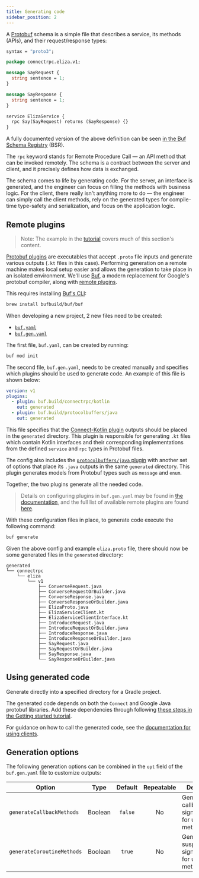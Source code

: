 ```yaml
---
title: Generating code
sidebar_position: 2
---
```


A [Protobuf][protobuf] schema is a simple file that describes a
service, its methods (APIs), and their request/response types:

```protobuf
syntax = "proto3";

package connectrpc.eliza.v1;

message SayRequest {
  string sentence = 1;
}

message SayResponse {
  string sentence = 1;
}

service ElizaService {
  rpc Say(SayRequest) returns (SayResponse) {}
}
```

A fully documented version of the above definition can be seen
[in the Buf Schema Registry](https://buf.build/connectrpc/eliza/file/main:connectrpc/eliza/v1/eliza.proto)
(BSR).

The `rpc` keyword stands for Remote Procedure Call — an API method that can be
invoked remotely. The schema is a contract between the server and client, and
it precisely defines how data is exchanged.

The schema comes to life by generating code. For the server, an interface
is generated, and the engineer can focus on filling the methods with business
logic. For the client, there really isn't anything more to do — the engineer
can simply call the client methods, rely on the generated types for
compile-time type-safety and serialization, and focus on the application logic.

## Remote plugins

> Note: The example in the [tutorial](getting-started.md) covers much of this
> section's content.

[Protobuf plugins][available-plugins] are executables that accept `.proto`
file inputs and generate various outputs (`.kt` files in this case).
Performing generation on a remote machine makes local setup easier
and allows the generation to take place in an isolated
environment. We'll use [Buf][buf], a modern replacement for
Google's protobuf compiler, along with [remote plugins][remote-plugins].

This requires installing [Buf's CLI][buf-cli]:

```bash
brew install bufbuild/buf/buf
```

When developing a new project, 2 new files need to be created:

- [`buf.yaml`][buf.yaml]
- [`buf.gen.yaml`][buf.gen.yaml]

The first file, `buf.yaml`, can be created by running:

```bash
buf mod init
```

The second file, `buf.gen.yaml`, needs to be created manually and specifies
which plugins should be used to generate code. An example of this
file is shown below:

```yaml
version: v1
plugins:
  - plugin: buf.build/connectrpc/kotlin
    out: generated
  - plugin: buf.build/protocolbuffers/java
    out: generated
```

This file specifies that the [Connect-Kotlin plugin][connect-kotlin-plugin]
outputs should be placed in the `generated` directory.
This plugin is responsible for generating
`.kt` files which contain Kotlin interfaces and their
corresponding implementations from the defined `service` and `rpc` types in
Protobuf files.

The config also includes the [`protocolbuffers/java` plugin][java-protobuf-plugin] with
another set of options that place its `.java` outputs
in the same `generated` directory. This plugin
generates models from Protobuf types such as `message` and `enum`.

Together, the two plugins generate all the needed code.



> Details on configuring plugins in `buf.gen.yaml` may be found in
> [the documentation][remote-plugins], and the full list of
> available remote plugins are found [here][available-plugins].

With these configuration files in place, to generate code execute the following
command:

```bash
buf generate
```

Given the above config and example `eliza.proto` file, there should now be some
generated files in the `generated` directory:

```
generated
└── connectrpc
    └── eliza
        └── v1
            ├── ConverseRequest.java
            ├── ConverseRequestOrBuilder.java
            ├── ConverseResponse.java
            ├── ConverseResponseOrBuilder.java
            ├── ElizaProto.java
            ├── ElizaServiceClient.kt
            ├── ElizaServiceClientInterface.kt
            ├── IntroduceRequest.java
            ├── IntroduceRequestOrBuilder.java
            ├── IntroduceResponse.java
            ├── IntroduceResponseOrBuilder.java
            ├── SayRequest.java
            ├── SayRequestOrBuilder.java
            ├── SayResponse.java
            └── SayResponseOrBuilder.java
```

## Using generated code

Generate directly into a specified directory for a Gradle project.

The generated code depends on both the `Connect` and Google Java protobuf libraries.
Add these dependencies through following
[these steps in the Getting started tutorial](./getting-started.md).

For guidance on how to call the generated code, see the
[documentation for using clients](./using-clients.md).

## Generation options

The following generation options can be combined in the `opt` field of the `buf.gen.yaml` file to customize outputs:

| **Option**                 | **Type** | **Default** | **Repeatable** | **Details**                                     |
|----------------------------|:--------:|:-----------:|:--------------:|-------------------------------------------------|
| `generateCallbackMethods`  | Boolean  |   `false`   |       No       | Generate callback signatures for unary methods. |
| `generateCoroutineMethods` | Boolean  |   `true`    |       No       | Generate suspend signatures for unary methods.  |


[available-plugins]: https://buf.build/plugins
[buf]: https://buf.build/docs/
[buf.gen.yaml]: https://buf.build/docs/configuration/v1/buf-gen-yaml
[buf.yaml]: https://buf.build/docs/configuration/v1/buf-yaml
[buf-cli]: https://buf.build/docs/installation
[connect-kotlin]: https://github.com/bufbuild/connect-kotlin
[connect-kotlin-plugin]: https://buf.build/connectrpc/kotlin
[java-protobuf-plugin]: https://buf.build/protocolbuffers/java
[protobuf]: https://developers.google.com/protocol-buffers
[remote-plugins]: https://buf.build/docs/bsr/remote-plugins/usage
